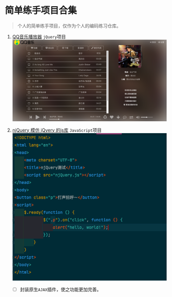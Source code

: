 # 简单练手项目合集
> 个人的简单练手项目，仅作为个人的编码练习仓库。
1. [QQ音乐播放器](QQMusic)
    `jQuery`项目
    ![qq音乐播放器界面图](img/QQMUSIC.png)
    
2. [njQuery 模仿 jQyery 的js库](njQuery)
    `JavaScript`项目
    ![njQuery 示例代码](img/njQuery_readme.png)
    - [ ] 封装原生`AJAX`插件，使之功能更加完善。